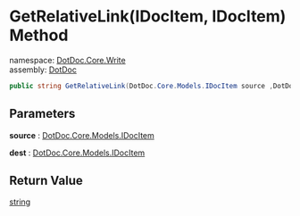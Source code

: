 ﻿# GetRelativeLink\(IDocItem, IDocItem\) Method

namespace: [DotDoc\.Core\.Write](../../DotDoc.Core.Write.md)<br />
assembly: [DotDoc](../../../DotDoc.md)



```csharp
public string GetRelativeLink(DotDoc.Core.Models.IDocItem source ,DotDoc.Core.Models.IDocItem dest);
```

## Parameters

__source__ : [DotDoc\.Core\.Models\.IDocItem](../../../DotDoc/DotDoc.Core.Models/IDocItem.md)



__dest__ : [DotDoc\.Core\.Models\.IDocItem](../../../DotDoc/DotDoc.Core.Models/IDocItem.md)



## Return Value

[string](https://docs.microsoft.com/dotnet/api/System.String)



